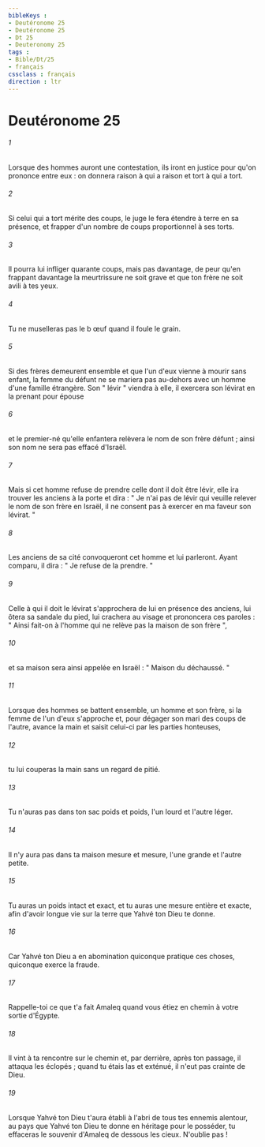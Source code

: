 ```yaml
---
bibleKeys : 
- Deutéronome 25
- Deutéronome 25
- Dt 25
- Deuteronomy 25
tags : 
- Bible/Dt/25
- français
cssclass : français
direction : ltr
---
```


# Deutéronome 25

###### 1
Lorsque des hommes auront une contestation, ils iront en justice pour qu'on prononce entre eux : on donnera raison à qui a raison et tort à qui a tort. 
###### 2
Si celui qui a tort mérite des coups, le juge le fera étendre à terre en sa présence, et frapper d'un nombre de coups proportionnel à ses torts. 
###### 3
Il pourra lui infliger quarante coups, mais pas davantage, de peur qu'en frappant davantage la meurtrissure ne soit grave et que ton frère ne soit avili à tes yeux. 
###### 4
Tu ne muselleras pas le b œuf quand il foule le grain. 
###### 5
Si des frères demeurent ensemble et que l'un d'eux vienne à mourir sans enfant, la femme du défunt ne se mariera pas au-dehors avec un homme d'une famille étrangère. Son " lévir " viendra à elle, il exercera son lévirat en la prenant pour épouse 
###### 6
et le premier-né qu'elle enfantera relèvera le nom de son frère défunt ; ainsi son nom ne sera pas effacé d'Israël. 
###### 7
Mais si cet homme refuse de prendre celle dont il doit être lévir, elle ira trouver les anciens à la porte et dira : " Je n'ai pas de lévir qui veuille relever le nom de son frère en Israël, il ne consent pas à exercer en ma faveur son lévirat. " 
###### 8
Les anciens de sa cité convoqueront cet homme et lui parleront. Ayant comparu, il dira : " Je refuse de la prendre. " 
###### 9
Celle à qui il doit le lévirat s'approchera de lui en présence des anciens, lui ôtera sa sandale du pied, lui crachera au visage et prononcera ces paroles : " Ainsi fait-on à l'homme qui ne relève pas la maison de son frère ", 
###### 10
et sa maison sera ainsi appelée en Israël : " Maison du déchaussé. "
###### 11
Lorsque des hommes se battent ensemble, un homme et son frère, si la femme de l'un d'eux s'approche et, pour dégager son mari des coups de l'autre, avance la main et saisit celui-ci par les parties honteuses, 
###### 12
tu lui couperas la main sans un regard de pitié. 
###### 13
Tu n'auras pas dans ton sac poids et poids, l'un lourd et l'autre léger. 
###### 14
Il n'y aura pas dans ta maison mesure et mesure, l'une grande et l'autre petite. 
###### 15
Tu auras un poids intact et exact, et tu auras une mesure entière et exacte, afin d'avoir longue vie sur la terre que Yahvé ton Dieu te donne. 
###### 16
Car Yahvé ton Dieu a en abomination quiconque pratique ces choses, quiconque exerce la fraude. 
###### 17
Rappelle-toi ce que t'a fait Amaleq quand vous étiez en chemin à votre sortie d'Égypte. 
###### 18
Il vint à ta rencontre sur le chemin et, par derrière, après ton passage, il attaqua les éclopés ; quand tu étais las et exténué, il n'eut pas crainte de Dieu. 
###### 19
Lorsque Yahvé ton Dieu t'aura établi à l'abri de tous tes ennemis alentour, au pays que Yahvé ton Dieu te donne en héritage pour le posséder, tu effaceras le souvenir d'Amaleq de dessous les cieux. N'oublie pas ! 
